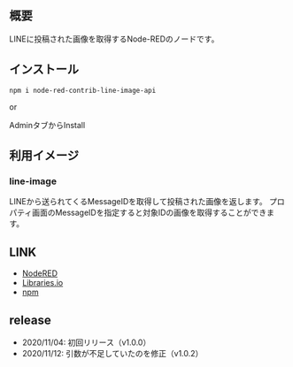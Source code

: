 ## 概要

LINEに投稿された画像を取得するNode-REDのノードです。

## インストール

```
npm i node-red-contrib-line-image-api
```

or

AdminタブからInstall

## 利用イメージ

### line-image
LINEから送られてくるMessageIDを取得して投稿された画像を返します。
プロパティ画面のMessageIDを指定すると対象IDの画像を取得することができます。

## LINK

* [NodeRED](https://flows.nodered.org/node/node-red-contrib-line-image-api)
* [Libraries.io](https://libraries.io/npm/node-red-contrib-line-image-api)
* [npm](https://www.npmjs.com/package/node-red-contrib-line-image-api)

## release

* 2020/11/04: 初回リリース（v1.0.0）
* 2020/11/12: 引数が不足していたのを修正（v1.0.2）
